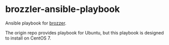 brozzler-ansible-playbook
=====

Ansible playbook for [brozzer](https://github.com/internetarchive/brozzler).

The origin repo provides playbook for Ubuntu, but this playbook is designed to install on CentOS 7.